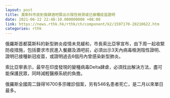 ```yaml
---
layout: post
title: 莫斯科市民到食肆酒吧需出示陰性檢測或已接種疫苗證明
date: 2021-06-22 22:48:10.000000000 +08:00
link: https://news.rthk.hk/rthk/ch/component/k2/1597170-20210622.htm
categories: rthk
---
```


俄羅斯首都莫斯科的新型肺炎疫情未見緩和，市長索比亞寧宣布，由下周一起收緊防疫措施，包括要求市民進入餐廳及酒吧前，必須出示3天內病毒檢測陰性證明、證明已接種新冠疫苗，或證明過去6個月內曾感染新型肺炎。

索比亞寧表示，最早在印度發現的變種病毒Delta肆虐，必須找出解決方法，盡可能保護民眾，同時減輕醫療系統的負擔。

俄羅斯全國周二錄得16700多宗確診個案，另有546名患者死亡，是二月以來單日最多。
